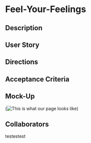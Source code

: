 # Feel-Your-Feelings

## Description

## User Story

## Directions 

## Acceptance Criteria

## Mock-Up 
(![This is what our page looks like ](./Assets/main1.png))


## Collaborators 

testestest